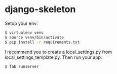 django-skeleton
===============

Setup your env:
```bash
$ virtualenv venv
$ source venv/bin/activate
$ pip install -r requirements.txt
```

I recommend you to create a local_settings.py from local_settings_template.py.  Then run your app:

```bash
$ fab runserver
```

